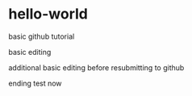 # hello-world
basic github tutorial

basic editing

additional basic editing before resubmitting to github

ending test now
